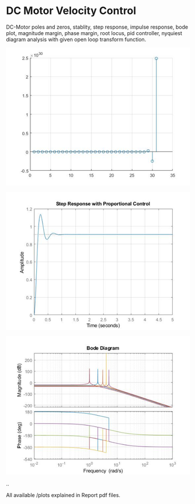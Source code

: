# DC Motor Velocity Control
DC-Motor poles and zeros, stablity, step response, impulse response, bode plot, magnitude margin, phase margin, root locus, pid controller, nyquiest diagram analysis with given open loop transform function.


![plot 1-2-2](plots/P1-2-2.jpg)

![plot 1-2-3-1](plots/P1-2-3-1.jpg)

![plot 2-2](plots/P2-2.jpg)

..

All available /plots explained in Report pdf files.

